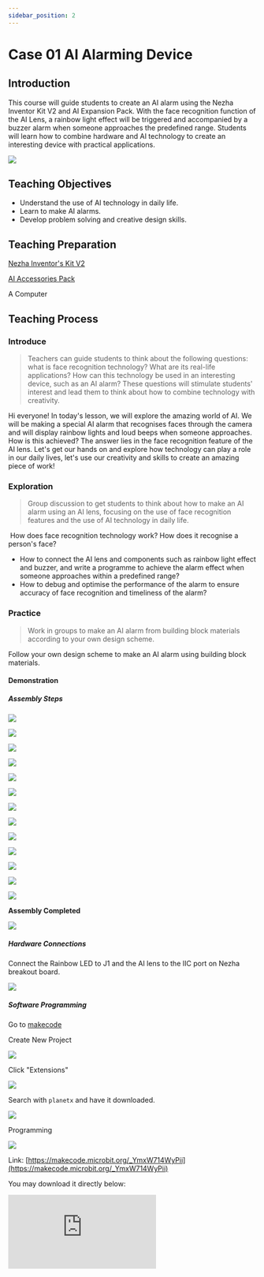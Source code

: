 ```yaml
---
sidebar_position: 2
---
```


# Case 01 AI Alarming Device


## Introduction

This course will guide students to create an AI alarm using the Nezha Inventor Kit V2 and AI Expansion Pack. With the face recognition function of the AI Lens, a rainbow light effect will be triggered and accompanied by a buzzer alarm when someone approaches the predefined range. Students will learn how to combine hardware and AI technology to create an interesting device with practical applications.


![](./images/ai-accessories-pack-case-01-01.png)

## Teaching Objectives

- Understand the use of AI technology in daily life.
- Learn to make AI alarms.
- Develop problem solving and creative design skills.

## Teaching Preparation

[Nezha Inventor's Kit V2](https://www.elecfreaks.com/nezha-inventor-s-kit-v2-for-micro-bit.html)

[AI Accessories Pack](https://www.elecfreaks.com/nezha-inventor-s-kit-v2-for-micro-bit.html)

A Computer

## Teaching Process 

### Introduce 

>Teachers can guide students to think about the following questions: what is face recognition technology? What are its real-life applications? How can this technology be used in an interesting device, such as an AI alarm? These questions will stimulate students' interest and lead them to think about how to combine technology with creativity.

Hi everyone! In today's lesson, we will explore the amazing world of AI. We will be making a special AI alarm that recognises faces through the camera and will display rainbow lights and loud beeps when someone approaches. How is this achieved? The answer lies in the face recognition feature of the AI lens. Let's get our hands on and explore how technology can play a role in our daily lives, let's use our creativity and skills to create an amazing piece of work!

### Exploration

>Group discussion to get students to think about how to make an AI alarm using an AI lens, focusing on the use of face recognition features and the use of AI technology in daily life.

​        How does face recognition technology work? How does it recognise a person's face?

- How to connect the AI lens and components such as rainbow light effect and buzzer, and write a programme to achieve the alarm effect when someone approaches within a predefined range?
- How to debug and optimise the performance of the alarm to ensure accuracy of face recognition and timeliness of the alarm?

### Practice

> Work in groups to make an AI alarm from building block materials according to your own design scheme.

Follow your own design scheme to make an AI alarm using building block materials.

#### Demonstration

##### Assembly Steps

![](./images/ai-accessories-pack-step-01-01.png)

![](./images/ai-accessories-pack-step-01-02.png)

![](./images/ai-accessories-pack-step-01-03.png)

![](./images/ai-accessories-pack-step-01-04.png)

![](./images/ai-accessories-pack-step-01-05.png)

![](./images/ai-accessories-pack-step-01-06.png)

![](./images/ai-accessories-pack-step-01-07.png)

![](./images/ai-accessories-pack-step-01-08.png)

![](./images/ai-accessories-pack-step-01-09.png)

![](./images/ai-accessories-pack-step-01-10.png)

![](./images/ai-accessories-pack-step-01-11.png)

![](./images/ai-accessories-pack-step-01-12.png)

![](./images/ai-accessories-pack-step-01-13.png)

**Assembly Completed**

![](./images/ai-accessories-pack-case-01-01.png)

##### Hardware Connections

Connect the Rainbow LED to J1 and the AI lens to the IIC port on Nezha breakout board. 

![](./images/ai-accessories-pack-case-01-02.png)

##### Software Programming

Go to [makecode](https://makecode.microbit.org/#)

Create New Project

![](./images/ai-accessories-pack-case-01-03.png)

Click "Extensions"

![](./images/ai-accessories-pack-case-01-04.png)

Search with `planetx` and have it downloaded. 

![](./images/ai-accessories-pack-case-01-07.png)

Programming

![](./images/ai-accessories-pack-case-01-08.png)


Link: [https://makecode.microbit.org/_YmxW714WyPii](https://makecode.microbit.org/_YmxW714WyPii)

You may download it directly below:

<div
    style={{
        position: 'relative',
        paddingBottom: '60%',
        overflow: 'hidden',
    }}
>
    <iframe
        src="https://makecode.microbit.org/_YmxW714WyPii"
        frameborder="0"
        sandbox="allow-popups allow-forms allow-scripts allow-same-origin"
        style={{
            position: 'absolute',
            width: '100%',
            height: '100%',
        }}
    />
</div>


### Teamwork and Display

Students are divided into small groups and work together to create and programme the case.

Students are encouraged to co-operate, communicate and share their experiences with each other.

Each group has the opportunity to present the cases they have produced to the other groups.

#### Example cases

When the AI lens detects a human face it will automatically sound an alarm and the rainbow light ring will flash.

![](./images/ai-accessories-pack-case-01.gif)

### Reflection

>Group sharing allows students in each group to share their production process and insights, summarise the problems and solutions they encountered, and evaluate their strengths and weaknesses.

### Extended Knowledge

*** What is artificial intelligence? ***

Artificial Intelligence (AI) is a computer system and technology that simulates intelligent human thinking and behaviour. It aims to equip computers with human-like cognitive abilities to understand, learn, reason, solve problems and adapt to new situations. Artificial Intelligence involves a variety of technologies and methods, including:

Machine Learning : Machine learning is a key branch of AI that enables computers to learn from data and improve performance without explicit programming. Machine learning algorithms enable computers to make predictions or decisions based on pattern recognition from past data.

Deep Learning: Deep learning is a special form of machine learning that uses models called neural networks to simulate the structure and function of neurons in the human brain. Deep learning has achieved significant results in areas such as image recognition, speech recognition, and natural language processing.

NATURAL LANGUAGE PROCESSING: Natural language processing is the technology that allows computers to understand, process and generate human language. It involves areas such as text analysis, semantic understanding, and machine translation.

Computer Vision: Computer vision enables computers to understand and interpret images and videos. It is used in areas such as object detection, face recognition, and medical image analysis.

Reinforcement Learning: Reinforcement learning is a technique that allows computers to learn optimal behaviour by interacting with their environment. It has applications in areas such as autonomous driving and game strategy.

Knowledge Representation and Reasoning: These techniques enable computers to store and process complex knowledge and use logical reasoning to solve problems.

Human-Computer Interaction: Artificial Intelligence also involves improving the way people interact with computers to make them more natural and intelligent, such as voice assistants and intelligent dialogue systems.

Artificial intelligence aims to mimic many aspects of human intelligence, but not necessarily all. It has already achieved remarkable success in many areas, but still faces challenges in some areas, such as common sense reasoning, emotional understanding, and truly intelligent creativity.

*** Applications of Artificial Intelligence Technology in Life. ***

Artificial Intelligence technology has been widely used in various areas of daily life, here are some examples:

Intelligent Assistants: Virtual assistants such as Siri, Google Assistant and Alexa use speech recognition and natural language processing technologies to help people perform tasks such as setting reminders, finding information, playing music etc.

Social media: Social media platforms use AI technology to analyse users' interests and behaviour to recommend content, friends and advertisements. In addition, image recognition technology can also automatically identify people and objects in photos, making it easy for users to tag and share them.

Recommender systems: In streaming media platforms, e-commerce sites and news apps, recommender systems use AI to analyse users' historical behaviours and preferences, and recommend content they may be interested in, thus improving the user experience.

Smart Home: IoT devices combined with AI technology enable automated operation of home devices such as smart lighting, smart temperature control, and smart appliances that can be managed through mobile apps or voice control.

Medical Diagnostics: Medical image analysis uses computer vision technology to assist doctors in diagnosis, such as through scanning results to help detect diseases, such as cancer. In addition, AI can analyse large amounts of medical data to provide personalised treatment recommendations.

Self-driving: Self-driving cars use sensors and AI algorithms to sense their surroundings and make driving decisions, enabling driverless or assisted driving.
